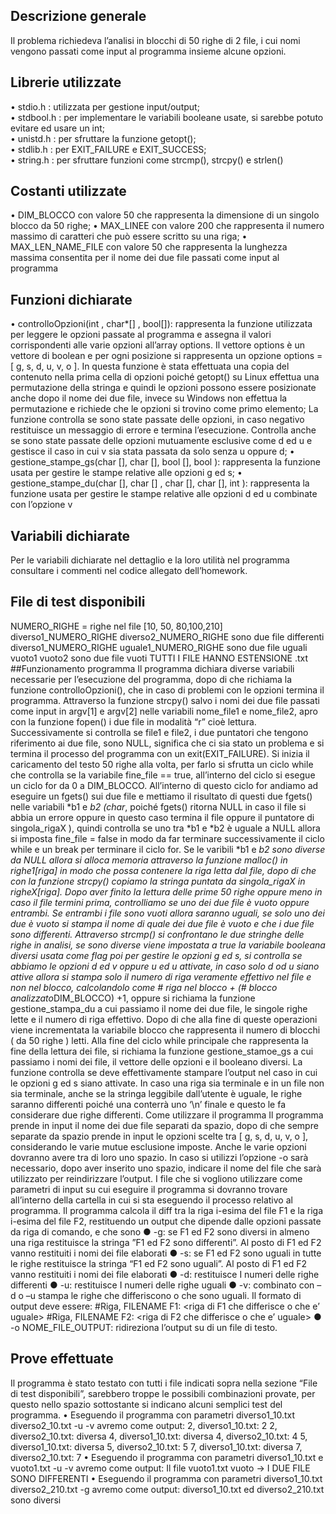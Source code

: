 ## Descrizione generale
  Il problema richiedeva l’analisi in blocchi di 50 righe di 2 file, i cui nomi vengono passati come input al 
  programma insieme alcune opzioni.
## Librerie utilizzate
  • stdio.h : utilizzata per gestione input/output; <br />
  • stdbool.h : per implementare le variabili booleane usate, si sarebbe potuto evitare ed usare un int;<br />
  • unistd.h : per sfruttare la funzione getopt();<br />
  • stdlib.h : per EXIT_FAILURE e EXIT_SUCCESS;<br />
  • string.h : per sfruttare funzioni come strcmp(), strcpy() e strlen()<br />
  
## Costanti utilizzate
  • DIM_BLOCCO con valore 50 che rappresenta la dimensione di un singolo blocco da 50 righe;
  • MAX_LINEE con valore 200 che rappresenta il numero massimo di caratteri che può essere scritto 
  su una riga;
  • MAX_LEN_NAME_FILE con valore 50 che rappresenta la lunghezza massima consentita per il nome 
  dei due file passati come input al programma 
## Funzioni dichiarate
  • controlloOpzioni(int , char*[] , bool[]): rappresenta la funzione utilizzata per leggere le opzioni 
  passate al programma e assegna il valori corrispondenti alle varie opzioni all’array options.
  Il vettore options è un vettore di boolean e per ogni posizione si rappresenta un opzione
  options = [ g, s, d, u, v, o ]. In questa funzione è stata effettuata una copia del contenuto nella 
  prima cella di opzioni poiché getopt() su Linux effettua una permutazione della stringa e quindi le 
  opzioni possono essere posizionate anche dopo il nome dei due file, invece su Windows non 
  effettua la permutazione e richiede che le opzioni si trovino come primo elemento;
  La funzione controlla se sono state passate delle opzioni, in caso negativo restituisce un messaggio 
  di errore e termina l’esecuzione. Controlla anche se sono state passate delle opzioni mutuamente 
  esclusive come d ed u e gestisce il caso in cui v sia stata passata da solo senza u oppure d;
  • gestione_stampe_gs(char [], char [], bool [], bool ): rappresenta la funzione usata per gestire le 
  stampe relative alle opzioni g ed s;
  • gestione_stampe_du(char [], char [] , char [], char [], int ): rappresenta la funzione usata per gestire 
  le stampe relative alle opzioni d ed u combinate con l’opzione v
 
## Variabili dichiarate
  Per le variabili dichiarate nel dettaglio e la loro utilità nel programma consultare i commenti nel
  codice allegato dell’homework.
## File di test disponibili
  NUMERO_RIGHE = righe nel file [10, 50, 80,100,210]
  diverso1_NUMERO_RIGHE diverso2_NUMERO_RIGHE sono due file differenti 
  diverso1_NUMERO_RIGHE uguale1_NUMERO_RIGHE sono due file uguali 
  vuoto1 vuoto2 sono due file vuoti TUTTI I FILE HANNO ESTENSIONE .txt 
##Funzionamento programma 
  Il programma dichiara diverse variabili necessarie per l’esecuzione del programma, dopo di che richiama la 
  funzione controlloOpzioni(), che in caso di problemi con le opzioni termina il programma. 
  Attraverso la funzione strcpy() salvo i nomi dei due file passati come input in argv[1] e argv[2] nelle variabili 
  nome_file1 e nome_file2, apro con la funzione fopen() i due file in modalità “r” cioè lettura. 
  Successivamente si controlla se file1 e file2, i due puntatori che tengono riferimento ai due file, sono NULL, 
  significa che ci sia stato un problema e si termina il processo del programma con un exit(EXIT_FAILURE).
  Si inizia il caricamento del testo 50 righe alla volta, per farlo si sfrutta un ciclo while che controlla se la 
  variabile fine_file == true, all’interno del ciclo si esegue un ciclo for da 0 a DIM_BLOCCO. All’interno di 
  questo ciclo for andiamo ad eseguire un fgets() sui due file e mettiamo il risultato di questi due fgets() nelle 
  variabili *b1 e *b2 (char*, poiché fgets() ritorna NULL in caso il file si abbia un errore oppure in questo caso 
  termina il file oppure il puntatore di singola_rigaX ), quindi controlla se uno tra *b1 e *b2 è uguale a NULL 
  allora si imposta fine_file = false in modo da far terminare successivamente il ciclo while e un break per 
  terminare il ciclo for. 
  Se le varibili *b1 e *b2 sono diverse da NULL allora si alloca memoria attraverso la funzione malloc() in 
  righe1[riga] in modo che possa contenere la riga letta dal file, dopo di che con la funzione strcpy() copiamo 
  la stringa puntata da singola_rigaX in righeX[riga].
  Dopo aver finito la lettura delle prime 50 righe oppure meno in caso il file termini prima, controlliamo se 
  uno dei due file è vuoto oppure entrambi. Se entrambi i file sono vuoti allora saranno uguali, se solo uno 
  dei due è vuoto si stampa il nome di quale dei due file è vuoto e che i due file sono differenti.
  Attraverso strcmp() si confrontano le due stringhe delle righe in analisi, se sono diverse viene impostata a 
  true la variabile booleana diversi usata come flag poi per gestire le opzioni g ed s, si controlla se abbiamo le 
  opzioni d ed v oppure u ed u attivate, in caso solo d od u siano attive allora si stampa solo il numero di riga
  veramente effettivo nel file e non nel blocco, calcolandolo come # riga nel blocco + (# blocco
  analizzato*DIM_BLOCCO) +1, oppure si richiama la funzione gestione_stampa_du a cui passiamo il nome 
  dei due file, le singole righe lette e il numero di riga effettivo. 
  Dopo di che alla fine di queste operazioni viene incrementata la variabile blocco che rappresenta il numero 
  di blocchi ( da 50 righe ) letti. Alla fine del ciclo while principale che rappresenta la fine della lettura dei file, 
  si richiama la funzione gestione_stamoe_gs a cui passiamo i nomi dei file, il vettore delle opzioni e il 
  booleano diversi. La funzione controlla se deve effettivamente stampare l’output nel caso in cui le opzioni g 
  ed s siano attivate.
  In caso una riga sia terminale e in un file non sia terminale, anche se la stringa leggibile dall’utente è uguale, 
  le righe saranno differenti poiché una conterrà uno ‘\n’ finale e questo le fa considerare due righe 
  differenti. 
  Come utilizzare il programma
  Il programma prende in input il nome dei due file separati da spazio, dopo di che sempre separate da spazio 
  prende in input le opzioni scelte tra [ g, s, d, u, v, o ], considerando le varie mutue esclusione imposte. 
  Anche le varie opzioni dovranno avere tra di loro uno spazio.
  In caso si utilizzi l’opzione -o sarà necessario, dopo aver inserito uno spazio, indicare il nome del file che 
  sarà utilizzato per reindirizzare l’output. I file che si vogliono utilizzare come parametri di input su cui 
  eseguire il programma si dovranno trovare all’interno della cartella in cui si sta eseguendo il processo 
  relativo al programma.
  Il programma calcola il diff tra la riga i-esima del file F1 e la riga i-esima del file F2, restituendo un output che dipende dalle opzioni passate da riga di comando, e che sono
  ●	-g: se F1 ed F2 sono diversi in almeno una riga restituisce la stringa ”F1 ed F2 sono differenti”. Al posto di F1 ed F2 vanno restituiti i nomi dei file elaborati
  ●	-s: se F1 ed F2 sono uguali in tutte le righe restituisce la stringa “F1 ed F2 sono uguali”. Al posto di F1 ed F2 vanno restituiti i nomi dei file elaborati
  ●	-d: restituisce I numeri delle righe differenti
  ●	-u: restituisce I numeri delle righe uguali
  ●	-v: combinato con –d o –u stampa le righe che differiscono o che sono uguali. Il formato di output deve essere:
                #Riga, FILENAME F1: <riga di F1 che differisce o che e’ uguale>
                #Riga, FILENAME F2: <riga di F2 che differisce o che e’ uguale>
  ●	-o NOME_FILE_OUTPUT: ridireziona l’output su di un file di testo. 

## Prove effettuate
  Il programma è stato testato con tutti i file indicati sopra nella sezione “File di test disponibili”, sarebbero 
  troppe le possibili combinazioni provate, per questo nello spazio sottostante si indicano alcuni semplici test 
  del programma.
  • Eseguendo il programma con parametri diverso1_10.txt diverso2_10.txt -u -v avremo come output:
  2, diverso1_10.txt: 2
  2, diverso2_10.txt: diversa
  4, diverso1_10.txt: diversa
  4, diverso2_10.txt: 4
  5, diverso1_10.txt: diversa
  5, diverso2_10.txt: 5
  7, diverso1_10.txt: diversa
  7, diverso2_10.txt: 7
  • Eseguendo il programma con parametri diverso1_10.txt e vuoto1.txt -u -v avremo come output:
  Il file vuoto1.txt vuoto -> I DUE FILE SONO DIFFERENTI
  • Eseguendo il programma con parametri diverso1_10.txt diverso2_210.txt -g avremo come output:
  diverso1_10.txt ed diverso2_210.txt sono diversi
